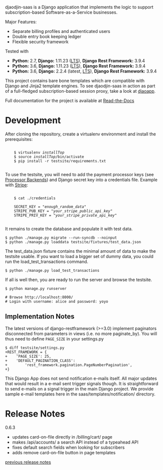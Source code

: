 djaodjin-saas is a Django application that implements the logic to support
subscription-based Software-as-a-Service businesses.

Major Features:

- Separate billing profiles and authenticated users
- Double entry book keeping ledger
- Flexible security framework

Tested with

- **Python:** 2.7, **Django:** 1.11.23 ([LTS](https://www.djangoproject.com/download/)), **Django Rest Framework:** 3.9.4
- **Python:** 3.6, **Django:** 1.11.23 ([LTS](https://www.djangoproject.com/download/)), **Django Rest Framework:** 3.9.4
- **Python:** 3.6, **Django:** 2.2.4 (latest, [LTS](https://www.djangoproject.com/download/)), **Django Rest Framework:** 3.9.4

This project contains bare bone templates which are compatible with Django
and Jinja2 template engines. To see djaodjin-saas in action as part
of a full-fledged subscription-based session proxy, take a look
at [djaoapp](https://github.com/djaodjin/djaoapp/).

Full documentation for the project is available at
[Read-the-Docs](http://djaodjin-saas.readthedocs.org/)


Development
===========

After cloning the repository, create a virtualenv environment and install
the prerequisites:

<pre><code>
    $ virtualenv <em>installTop</em>
    $ source <em>installTop</em>/bin/activate
    $ pip install -r testsite/requirements.txt

</code></pre>

To use the testsite, you will need to add the payment processor keys
(see [Processor Backends](http://djaodjin-saas.readthedocs.io/en/latest/backends.html))
and Django secret key into a credentials file. Example with
[Stripe](https://stripe.com/):

<pre><code>
    $ cat ./credentials

    SECRET_KEY = "<em>enough_random_data</em>"
    STRIPE_PUB_KEY = "<em>your_stripe_public_api_key</em>"
    STRIPE_PRIV_KEY = "<em>your_stripe_private_api_key</em>"

</code></pre>

It remains to create the database and populate it with test data.

    $ python ./manage.py migrate --run-syncdb --noinput
    $ python ./manage.py loaddata testsite/fixtures/test_data.json


The test_data.json fixture contains the minimal amount of data to make
the testsite usable. If you want to load a bigger set of dummy data, you
could run the load_test_transactions command.

    $ python ./manage.py load_test_transactions


If all is well then, you are ready to run the server and browse the testsite.

    $ python manage.py runserver

    # Browse http://localhost:8000/
    # Login with username: alice and password: yoyo


Implementation Notes
--------------------

The latest versions of django-restframework (>=3.0) implement paginators
disconnected from parameters in  views (i.e. no more paginate_by). You will
thus need to define ``PAGE_SIZE`` in your settings.py

    $ diff testsite/settings.py
    +REST_FRAMEWORK = {
    +    'PAGE_SIZE': 25,
    +    'DEFAULT_PAGINATION_CLASS':
    +        'rest_framework.pagination.PageNumberPagination',
    +}

This Django App does not send notification e-mails itself. All major
updates that would result in a e-mail sent trigger signals though. It is
straightforward to send e-mails on a signal trigger in the main
Django project. We provide sample e-mail templates here in the
saas/templates/notification/ directory.


Release Notes
=============

0.6.3
  * updates card-on-file directly in /billing/cart/ page
  * makes /api/accounts/ a search API instead of a typeahead API
  * fixes default search fields when looking for subscribers
  * adds remove card-on-file button in page templates

[previous release notes](changelog)
